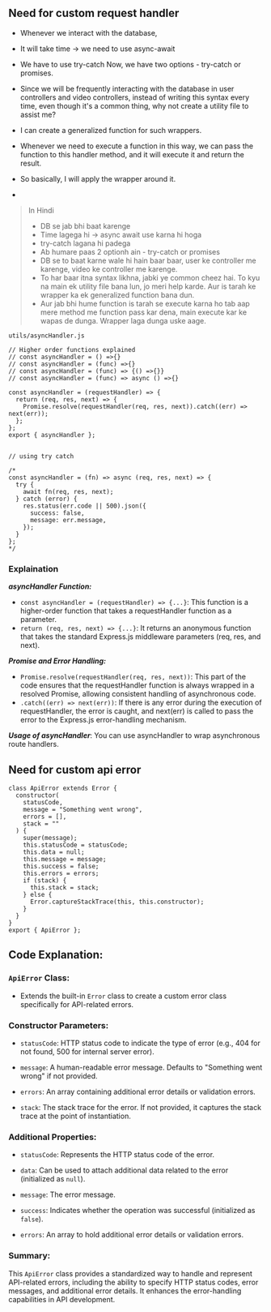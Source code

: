 ## Need for custom request handler
- Whenever we interact with the database,
- It will take time -> we need to use async-await
- We have to use try-catch
Now, we have two options - try-catch or promises.

- Since we will be frequently interacting with the database in user controllers and video controllers,
instead of writing this syntax every time, even though it's a common thing, why not create a utility file to assist me?

- I can create a generalized function for such wrappers.

- Whenever we need to execute a function in this way, we can pass the function to this handler method, and it will execute it and return the result. 
- So basically, I will apply the wrapper around it.
- 
> In Hindi
>- DB se jab bhi baat karenge
  >- Time lagega hi -> async await use karna hi hoga
  >- try-catch lagana hi padega
>- Ab humare paas 2 optionh ain - try-catch or promises
>- DB se to baat karne wale hi hain baar baar, user ke controller me karenge, video ke controller me karenge.
>- To har baar itna syntax likhna, jabki ye common cheez hai. To kyu na main ek utility file bana lun, jo meri help karde. Aur is tarah ke wrapper ka ek generalized function bana dun.
>- Aur jab bhi hume function is tarah se execute karna ho tab aap mere method me function pass kar dena, main execute kar ke wapas de dunga. Wrapper laga dunga uske aage.

`utils/asyncHandler.js`

```
// Higher order functions explained
// const asyncHandler = () =>{}
// const asyncHandler = (func) =>{}
// const asyncHandler = (func) => {() =>{}}
// const asyncHandler = (func) => async () =>{}

const asyncHandler = (requestHandler) => {
  return (req, res, next) => {
    Promise.resolve(requestHandler(req, res, next)).catch((err) => next(err));
  };
};
export { asyncHandler };


// using try catch

/*
const asyncHandler = (fn) => async (req, res, next) => {
  try {
    await fn(req, res, next);
  } catch (error) {
    res.status(err.code || 500).json({
      success: false,
      message: err.message,
    });
  }
};
*/
```

### Explaination
***asyncHandler Function:***

- `const asyncHandler = (requestHandler) => {...}`: This function is a higher-order function that takes a requestHandler function as a parameter.
- `return (req, res, next) => {...}`: It returns an anonymous function that takes the standard Express.js middleware parameters (req, res, and next).

***Promise and Error Handling:***

- `Promise.resolve(requestHandler(req, res, next))`: This part of the code ensures that the requestHandler function is always wrapped in a resolved Promise, allowing consistent handling of asynchronous code.
- `.catch((err) => next(err))`: If there is any error during the execution of requestHandler, the error is caught, and next(err) is called to pass the error to the Express.js error-handling mechanism.
  
***Usage of asyncHandler***:
You can use asyncHandler to wrap asynchronous route handlers.

## Need for custom api error
```
class ApiError extends Error {
  constructor(
    statusCode,
    message = "Something went wrong",
    errors = [],
    stack = ""
  ) {
    super(message);
    this.statusCode = statusCode;
    this.data = null;
    this.message = message;
    this.success = false;
    this.errors = errors;
    if (stack) {
      this.stack = stack;
    } else {
      Error.captureStackTrace(this, this.constructor);
    }
  }
}
export { ApiError };

```

## Code Explanation:

### **`ApiError` Class:**

- Extends the built-in `Error` class to create a custom error class specifically for API-related errors.

### **Constructor Parameters:**

- `statusCode`: HTTP status code to indicate the type of error (e.g., 404 for not found, 500 for internal server error).

- `message`: A human-readable error message. Defaults to "Something went wrong" if not provided.

- `errors`: An array containing additional error details or validation errors.

- `stack`: The stack trace for the error. If not provided, it captures the stack trace at the point of instantiation.

### **Additional Properties:**

- `statusCode`: Represents the HTTP status code of the error.

- `data`: Can be used to attach additional data related to the error (initialized as `null`).

- `message`: The error message.

- `success`: Indicates whether the operation was successful (initialized as `false`).

- `errors`: An array to hold additional error details or validation errors.

### **Summary:**

This `ApiError` class provides a standardized way to handle and represent API-related errors, including the ability to specify HTTP status codes, error messages, and additional error details. It enhances the error-handling capabilities in API development.
